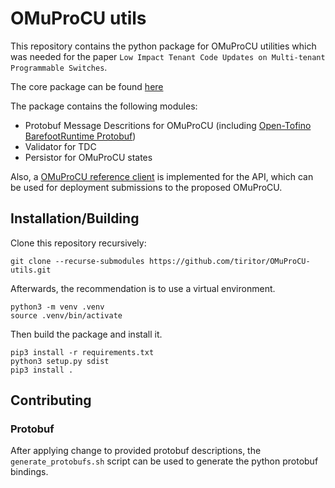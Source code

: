 # OMuProCU utils

This repository contains the python package for OMuProCU utilities which was needed for the paper ```Low Impact Tenant Code Updates on Multi-tenant Programmable Switches```.

The core package can be found [here]() 

The package contains the following modules:

- Protobuf Message Descritions for OMuProCU (including [Open-Tofino BarefootRuntime Protobuf](https://github.com/barefootnetworks/Open-Tofino))
- Validator for TDC
- Persistor for OMuProCU states

Also, a [OMuProCU reference client](src/orchestrator_utils/orchestrator_client.py) is implemented for the API, which can be used for deployment submissions to the proposed OMuProCU.

## Installation/Building

Clone this repository recursively:

```
git clone --recurse-submodules https://github.com/tiritor/OMuProCU-utils.git
```

Afterwards, the recommendation is to use a virtual environment.

```
python3 -m venv .venv
source .venv/bin/activate
```

Then build the package and install it.

```
pip3 install -r requirements.txt
python3 setup.py sdist
pip3 install .
```

## Contributing 

### Protobuf 

After applying change to provided protobuf descriptions, the ```generate_protobufs.sh``` script can be used to generate the python protobuf bindings.